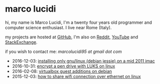 # marco lucidi

hi, my name is Marco Lucidi, I'm a twenty four years old programmer and computer
science enthusiast. I live near Rome (Italy).

my projects are hosted at [GitHub][1], I'm also on [Reddit][2], [YouTube][3] and
[StackExchange][4].

if you wish to contact me: *marcolucidi95 at gmail dot com*

[1]: https://github.com/MarcoLucidi01
[2]: https://www.reddit.com/user/ml01
[3]: https://www.youtube.com/channel/UCshwKTbEEolwmZkwpgI2EOA
[4]: https://stackexchange.com/users/8760742/marcolucidi?tab=accounts

- 2016-12-03: [installing only gnu/linux (debian jessie) on a mid 2011 imac](posts/installing-only-gnu-linux-debian-jessie-on-a-mid-2011-imac.md)
- 2016-10-31: [encrypt a pen drive with LUKS on linux](posts/encrypt-a-pen-drive-with-LUKS-on-linux.md)
- 2016-02-08: [virtualbox guest additions on debian](posts/virtualbox-guest-additions-on-debian.md)
- 2015-12-03: [how to share wifi connection over ethernet on linux](posts/how-to-share-wifi-connection-over-ethernet-on-linux.md)
